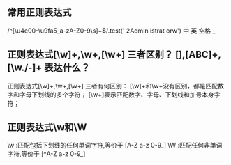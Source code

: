 



## 常用正则表达式
/^[\u4e00-\u9fa5_a-zA-Z0-9\s]+$/.test(' 2Admin istrat orw')     中 英 空格 _



## 正则表达式[\w]+,\w+,[\w+] 三者区别？ [],[ABC]+,[\w./-]+ 表达什么？
正则表达式[\w]+,\w+,[\w+] 三者有何区别：
[\w]+和\w+没有区别，都是匹配数字和字母下划线的多个字符；
[\w+]表示匹配数字、字母、下划线和加号本身字符；

## 正则表达式\w和\W
\w :匹配包括下划线的任何单词字符,等价于 [A-Z a-z 0-9_]
\W :匹配任何非单词字符,等价于 [^A-Z a-z 0-9_]
